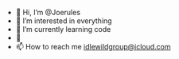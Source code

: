 - 👋 Hi, I’m @Joerules
- 👀 I’m interested in everything 
- 🌱 I’m currently learning code
- 💞️ 
- 📫 How to reach me idlewildgroup@icloud.com

<!---
Joerules/Joerules is a ✨ special ✨ repository because its `README.md` (this file) appears on your GitHub profile.
You can click the Preview link to take a look at your changes.
--->

